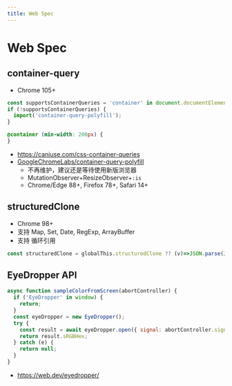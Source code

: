 ```yaml
---
title: Web Spec
---
```


# Web Spec

## container-query

- Chrome 105+

```js
const supportsContainerQueries = 'container' in document.documentElement.style;
if (!supportsContainerQueries) {
  import('container-query-polyfill');
}
```

```css
@container (min-width: 200px) {
}
```

- https://caniuse.com/css-container-queries
- [GoogleChromeLabs/container-query-polyfill](https://github.com/GoogleChromeLabs/container-query-polyfill)
  - 不再维护，建议还是等待使用新版浏览器
  - MutationObserver+ResizeObserver+`:is`
  - Chrome/Edge 88+, Firefox 78+, Safari 14+

## structuredClone

- Chrome 98+
- 支持 Map, Set, Date, RegExp, ArrayBuffer
- 支持 循环引用

```js
const structuredClone = globalThis.structuredClone ?? (v)=>JSON.parse(JSON.stringify(v))
```

## EyeDropper API

```js
async function sampleColorFromScreen(abortController) {
  if ('EyeDropper' in window) {
    return;
  }
  const eyeDropper = new EyeDropper();
  try {
    const result = await eyeDropper.open({ signal: abortController.signal });
    return result.sRGBHex;
  } catch (e) {
    return null;
  }
}
```

- https://web.dev/eyedropper/
